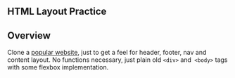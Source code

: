 ## HTML Layout Practice
## Overview
Clone a [popular website](https://www.outofprintclothing.com/), just to get a feel for header, footer, nav and content layout. No functions necessary, just plain old `<div>` and` <body>` tags with some flexbox implementation.

